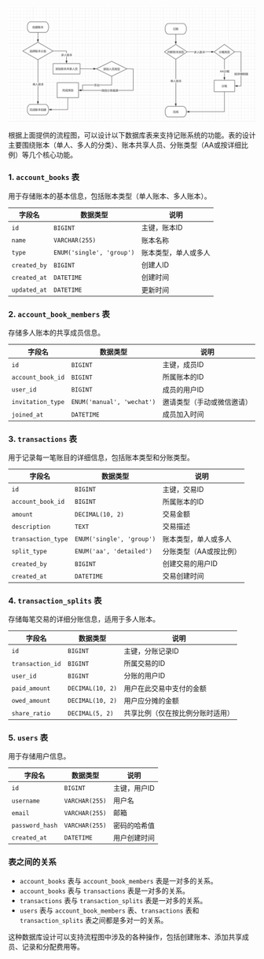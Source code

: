 ![alt text](image.png)

根据上面提供的流程图，可以设计以下数据库表来支持记账系统的功能。表的设计主要围绕账本（单人、多人的分类）、账本共享人员、分账类型（AA或按详细比例）等几个核心功能。

### 1. `account_books` 表
用于存储账本的基本信息，包括账本类型（单人账本、多人账本）。

| 字段名             | 数据类型            | 说明                  |
|------------------|-----------------|---------------------|
| `id`             | `BIGINT`        | 主键，账本ID           |
| `name`           | `VARCHAR(255)`  | 账本名称               |
| `type`           | `ENUM('single', 'group')` | 账本类型，单人或多人      |
| `created_by`     | `BIGINT`        | 创建人ID             |
| `created_at`     | `DATETIME`      | 创建时间               |
| `updated_at`     | `DATETIME`      | 更新时间               |

### 2. `account_book_members` 表
存储多人账本的共享成员信息。

| 字段名             | 数据类型          | 说明                    |
|------------------|---------------|-----------------------|
| `id`             | `BIGINT`      | 主键，成员ID             |
| `account_book_id`| `BIGINT`      | 所属账本的ID             |
| `user_id`        | `BIGINT`      | 成员的用户ID             |
| `invitation_type`| `ENUM('manual', 'wechat')` | 邀请类型（手动或微信邀请） |
| `joined_at`      | `DATETIME`    | 成员加入时间              |

### 3. `transactions` 表
用于记录每一笔账目的详细信息，包括账本类型和分账类型。

| 字段名             | 数据类型            | 说明                       |
|------------------|-----------------|--------------------------|
| `id`             | `BIGINT`        | 主键，交易ID                |
| `account_book_id`| `BIGINT`        | 所属账本的ID                |
| `amount`         | `DECIMAL(10, 2)`| 交易金额                    |
| `description`    | `TEXT`          | 交易描述                    |
| `transaction_type` | `ENUM('single', 'group')` | 账本类型，单人或多人           |
| `split_type`     | `ENUM('aa', 'detailed')` | 分账类型（AA或按比例）         |
| `created_by`     | `BIGINT`        | 创建交易的用户ID             |
| `created_at`     | `DATETIME`      | 交易创建时间                 |

### 4. `transaction_splits` 表
存储每笔交易的详细分账信息，适用于多人账本。

| 字段名             | 数据类型            | 说明                       |
|------------------|-----------------|--------------------------|
| `id`             | `BIGINT`        | 主键，分账记录ID             |
| `transaction_id` | `BIGINT`        | 所属交易的ID                |
| `user_id`        | `BIGINT`        | 分账的用户ID                 |
| `paid_amount`    | `DECIMAL(10, 2)`| 用户在此交易中支付的金额       |
| `owed_amount`    | `DECIMAL(10, 2)`| 用户应分摊的金额       |
| `share_ratio`    | `DECIMAL(5, 2)` | 共享比例（仅在按比例分账时适用）  |

### 5. `users` 表
用于存储用户信息。

| 字段名             | 数据类型          | 说明                       |
|------------------|---------------|--------------------------|
| `id`             | `BIGINT`      | 主键，用户ID                |
| `username`       | `VARCHAR(255)`| 用户名                     |
| `email`          | `VARCHAR(255)`| 邮箱                      |
| `password_hash`  | `VARCHAR(255)`| 密码的哈希值                |
| `created_at`     | `DATETIME`    | 用户创建时间                 |

### 表之间的关系
- `account_books` 表与 `account_book_members` 表是一对多的关系。
- `account_books` 表与 `transactions` 表是一对多的关系。
- `transactions` 表与 `transaction_splits` 表是一对多的关系。
- `users` 表与 `account_book_members` 表、`transactions` 表和 `transaction_splits` 表之间都是多对一的关系。

这种数据库设计可以支持流程图中涉及的各种操作，包括创建账本、添加共享成员、记录和分配费用等。
